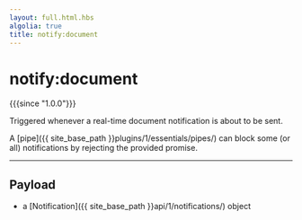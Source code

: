 ```yaml
---
layout: full.html.hbs
algolia: true
title: notify:document
---
```


# notify:document

{{{since "1.0.0"}}}

Triggered whenever a real-time document notification is about to be sent.

A [pipe]({{ site_base_path }}plugins/1/essentials/pipes/) can block some (or all) notifications by rejecting the provided promise.

---

## Payload

* a [Notification]({{ site_base_path }}api/1/notifications/) object

